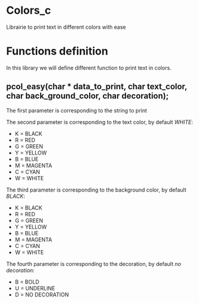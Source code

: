 # Colors_c
Librairie to print text in different colors with ease 

# Functions definition
In this library we will define different function to print text in colors.

## pcol_easy(char * data_to_print, char text_color, char back_ground_color, char decoration);
The first parameter is corresponding to the string to print

The second parameter is corresponding to the text color, by default *WHITE*:
- K = BLACK
- R = RED
- G = GREEN
- Y = YELLOW
- B = BLUE
- M = MAGENTA
- C = CYAN
- W = WHITE

The third parameter is corresponding to the background color, by default *BLACK*:
- K = BLACK
- R = RED
- G = GREEN
- Y = YELLOW
- B = BLUE
- M = MAGENTA
- C = CYAN
- W = WHITE

The fourth parameter is corresponding to the decoration, by default *no decoration*:
- B = BOLD
- U = UNDERLINE
- D = NO DECORATION